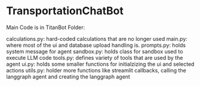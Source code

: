 # TransportationChatBot

Main Code is in TitanBot Folder:

calculations.py: hard-coded calculations that are no longer used
main.py: where most of the ui and database upload handling is.
prompts.py: holds system message for agent
sandbox.py: holds class for sandbox used to execute LLM code
tools.py: defines variety of tools that are used by the agent
ui.py: holds some smaller functions for initialzizing the ui and selected actions
utils.py: holder more functions like streamlit callbacks, calling the langgraph agent and creating the langgraph agent
